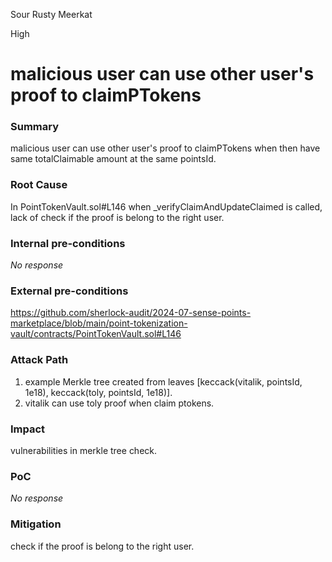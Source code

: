 Sour Rusty Meerkat

High

# malicious user can use other user's proof to claimPTokens

### Summary

malicious user can use other user's proof to claimPTokens when then have same totalClaimable amount at the same pointsId.

### Root Cause

In PointTokenVault.sol#L146 when _verifyClaimAndUpdateClaimed is called, lack of check if the proof is belong to the right user.

### Internal pre-conditions

_No response_

### External pre-conditions

https://github.com/sherlock-audit/2024-07-sense-points-marketplace/blob/main/point-tokenization-vault/contracts/PointTokenVault.sol#L146

### Attack Path

1. example Merkle tree created from leaves [keccack(vitalik, pointsId, 1e18), keccack(toly, pointsId, 1e18)].
2. vitalik can use toly proof when claim ptokens.


### Impact

vulnerabilities in merkle tree check.

### PoC

_No response_

### Mitigation

check if the proof is belong to the right user.